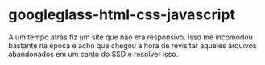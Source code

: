 # googleglass-html-css-javascript
A um tempo atrás fiz um site que não era responsivo.  Isso me incomodou bastante na época e acho que chegou a hora de revisitar aqueles arquivos abandonados em um canto do SSD e resolver isso.
